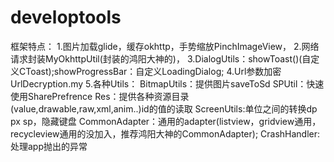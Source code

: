 # developtools
框架特点：
1.图片加载glide，缓存okhttp，手势缩放PinchImageView，
2.网络请求封装MyOkhttpUtil(封装的鸿阳大神的)，
3.DialogUtils：showToast()(自定义CToast);showProgressBar：自定义LoadingDialog;
4.Url参数加密UrlDecryption.my
5.各种Utils：
BitmapUtils：提供图片saveToSd
SPUtil：快速使用SharePrefrence
Res：提供各种资源目录(value,drawable,raw,xml,anim..)id的值的读取
ScreenUtils:单位之间的转换dp px sp，隐藏键盘
CommonAdapter：通用的adapter(listview，gridview通用，recycleview通用的没加入，推荐鸿阳大神的CommonAdapter);
CrashHandler:处理app抛出的异常
